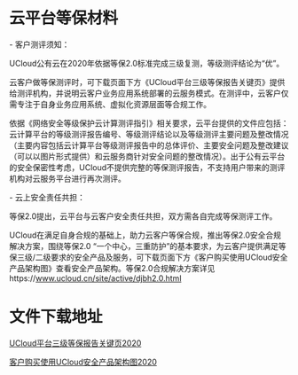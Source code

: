 

# 云平台等保材料

\- 客户测评须知：

UCloud公有云在2020年依据等保2.0标准完成三级复测，等级测评结论为“优”。

云客户做等保测评时，可下载页面下方《UCloud平台三级等保报告关键页》提供给测评机构，并说明云客户业务应用系统部署的云服务模式。在测评中，云客户仅需专注于自身业务应用系统、虚拟化资源层面等合规工作。

依据《网络安全等级保护云计算测评指引》相关要求，云平台提供的文件应包括：云计算平台的等级测评报告编号、等级测评结论以及等级测评主要问题及整改情况（主要内容包括云计算平台等级测评报告中的总体评价、主要安全问题及整改建议（可以以图片形式提供）和云服务商针对安全问题的整改情况）。出于公有云平台的安全保密性考虑，UCloud不提供完整的等保测评报告，不支持用户带来的测评机构对云服务平台进行再次测评。


\- 云上安全责任共担：

等保2.0提出，云平台与云客户安全责任共担，双方需各自完成等保测评工作。

UCloud在满足自身合规的基础上，助力云客户等保合规，推出等保2.0安全合规解决方案，围绕等保2.0 “一个中心，三重防护”的基本要求，为云客户提供满足等保三级/二级要求的安全产品及服务，可下载页面下方《客户购买使用UCloud安全产品架构图》查看安全产品架构。等保2.0合规解决方案详见https://www.ucloud.cn/site/active/djbh2.0.html 



# 文件下载地址

[UCloud平台三级等保报告关键页2020](http://udbcp-public.cn-gd.ufileos.com/UCloud平台三级等保报告关键页2020年5月.pdf)

[客户购买使用UCloud安全产品架构图2020](http://udbcp-public.cn-gd.ufileos.com/客户购买使用UCloud安全产品的示意图2020.pdf)
